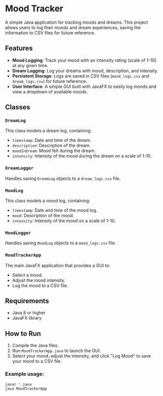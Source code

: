 # Mood Tracker

A simple Java application for tracking moods and dreams. This project allows users to log their moods and dream experiences, saving the information to CSV files for future reference.

## Features

- **Mood Logging**: Track your mood with an intensity rating (scale of 1-10) at any given time.
- **Dream Logging**: Log your dreams with mood, description, and intensity.
- **Persistent Storage**: Logs are saved in CSV files (`mood_logs.csv` and `dream_logs.csv`) for future reference.
- **User Interface**: A simple GUI built with JavaFX to easily log moods and view a dropdown of available moods.

## Classes

### `DreamLog`
This class models a dream log, containing:
- `timestamp`: Date and time of the dream.
- `description`: Description of the dream.
- `moodInDream`: Mood felt during the dream.
- `intensity`: Intensity of the mood during the dream on a scale of 1-10.

### `DreamLogger`
Handles saving `DreamLog` objects to a `dream_logs.csv` file.

### `MoodLog`
This class models a mood log, containing:
- `timestamp`: Date and time of the mood log.
- `mood`: Description of the mood.
- `intensity`: Intensity of the mood on a scale of 1-10.

### `MoodLogger`
Handles saving `MoodLog` objects to a `mood_logs.csv` file.

### `MoodTrackerApp`
The main JavaFX application that provides a GUI to:
- Select a mood.
- Adjust the mood intensity.
- Log the mood to a CSV file.

## Requirements

- Java 8 or higher
- JavaFX library

## How to Run

1. Compile the Java files.
2. Run `MoodTrackerApp.java` to launch the GUI.
3. Select your mood, adjust the intensity, and click "Log Mood" to save your mood to a CSV file.

### Example usage:
```bash
javac *.java
java MoodTrackerApp

